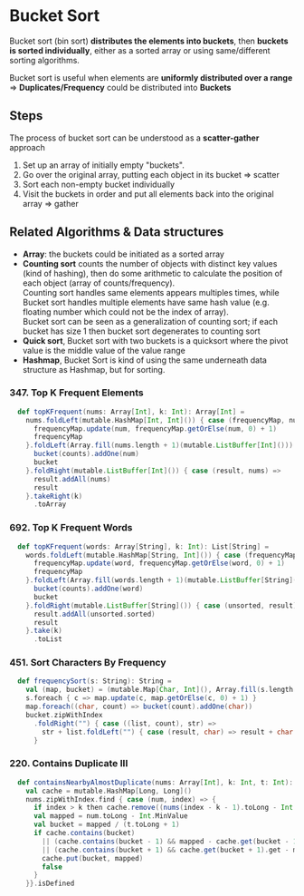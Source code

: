# Bucket Sort

Bucket sort (bin sort) **distributes the elements into buckets**, 
then **buckets is sorted individually**, either as a sorted array or using same/different sorting algorithms. 

Bucket sort is useful when elements are **uniformly distributed over a range** => **Duplicates/Frequency** could be distributed into **Buckets** 

## Steps
The process of bucket sort can be understood as a **scatter-gather** approach
1. Set up an array of initially empty "buckets".
2. Go over the original array, putting each object in its bucket => scatter
3. Sort each non-empty bucket individually
4. Visit the buckets in order and put all elements back into the original array => gather

## Related Algorithms & Data structures 
* **Array**: the buckets could be initiated as a sorted array 
* **Counting sort** counts the number of objects with distinct key values (kind of hashing), 
then do some arithmetic to calculate the position of each object (array of counts/frequency).  
Counting sort handles same elements appears multiples times, 
while Bucket sort handles multiple elements have same hash value (e.g. floating number which could not be the index of array).   
Bucket sort can be seen as a generalization of counting sort; if each bucket has size 1 then bucket sort degenerates to counting sort
* **Quick sort**, Bucket sort with two buckets is a quicksort where the pivot value is the middle value of the value range
* **Hashmap**, Bucket Sort is kind of using the same underneath data structure as Hashmap, but for sorting.

### 347. Top K Frequent Elements
```scala
  def topKFrequent(nums: Array[Int], k: Int): Array[Int] =
    nums.foldLeft(mutable.HashMap[Int, Int]()) { case (frequencyMap, num) =>
      frequencyMap.update(num, frequencyMap.getOrElse(num, 0) + 1)
      frequencyMap
    }.foldLeft(Array.fill(nums.length + 1)(mutable.ListBuffer[Int]())) { case (bucket, (num, counts)) =>
      bucket(counts).addOne(num)
      bucket
    }.foldRight(mutable.ListBuffer[Int]()) { case (result, nums) =>
      result.addAll(nums)
      result
    }.takeRight(k)
      .toArray
```

### 692. Top K Frequent Words
```scala
  def topKFrequent(words: Array[String], k: Int): List[String] =
    words.foldLeft(mutable.HashMap[String, Int]()) { case (frequencyMap, word) =>
      frequencyMap.update(word, frequencyMap.getOrElse(word, 0) + 1)
      frequencyMap
    }.foldLeft(Array.fill(words.length + 1)(mutable.ListBuffer[String]())) { case (bucket, (word, counts)) =>
      bucket(counts).addOne(word)
      bucket
    }.foldRight(mutable.ListBuffer[String]()) { case (unsorted, result) =>
      result.addAll(unsorted.sorted)
      result
    }.take(k)
      .toList
```

### 451. Sort Characters By Frequency
```scala
  def frequencySort(s: String): String =
    val (map, bucket) = (mutable.Map[Char, Int](), Array.fill(s.length + 1)(mutable.ListBuffer[Char]()))
    s.foreach { c => map.update(c, map.getOrElse(c, 0) + 1) }
    map.foreach((char, count) => bucket(count).addOne(char))
    bucket.zipWithIndex
      .foldRight("") { case ((list, count), str) =>
        str + list.foldLeft("") { case (result, char) => result + char.toString.repeat(count) }
      }
```

### 220. Contains Duplicate III
```scala
  def containsNearbyAlmostDuplicate(nums: Array[Int], k: Int, t: Int): Boolean =
    val cache = mutable.HashMap[Long, Long]()
    nums.zipWithIndex.find { case (num, index) => {
      if index > k then cache.remove((nums(index - k - 1).toLong - Int.MinValue) / (t.toLong + 1))
      val mapped = num.toLong - Int.MinValue
      val bucket = mapped / (t.toLong + 1)
      if cache.contains(bucket)
        || (cache.contains(bucket - 1) && mapped - cache.get(bucket - 1).get <= t)
        || (cache.contains(bucket + 1) && cache.get(bucket + 1).get - mapped <= t) then true else {
        cache.put(bucket, mapped)
        false
      }
    }}.isDefined
```